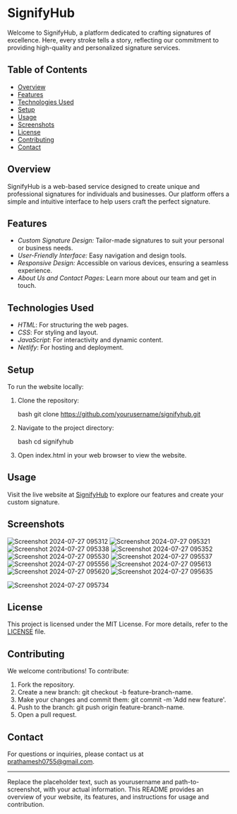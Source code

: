 # SignifyHub

Welcome to SignifyHub, a platform dedicated to crafting signatures of excellence. Here, every stroke tells a story, reflecting our commitment to providing high-quality and personalized signature services.

## Table of Contents

- [Overview](#overview)
- [Features](#features)
- [Technologies Used](#technologies-used)
- [Setup](#setup)
- [Usage](#usage)
- [Screenshots](#screenshots)
- [License](#license)
- [Contributing](#contributing)
- [Contact](#contact)

## Overview

SignifyHub is a web-based service designed to create unique and professional signatures for individuals and businesses. Our platform offers a simple and intuitive interface to help users craft the perfect signature.

## Features

- *Custom Signature Design:* Tailor-made signatures to suit your personal or business needs.
- *User-Friendly Interface:* Easy navigation and design tools.
- *Responsive Design:* Accessible on various devices, ensuring a seamless experience.
- *About Us and Contact Pages:* Learn more about our team and get in touch.

## Technologies Used

- *HTML*: For structuring the web pages.
- *CSS*: For styling and layout.
- *JavaScript*: For interactivity and dynamic content.
- *Netlify*: For hosting and deployment.

## Setup

To run the website locally:

1. Clone the repository:

   bash
   git clone https://github.com/yourusername/signifyhub.git
   

2. Navigate to the project directory:

   bash
   cd signifyhub
   

3. Open index.html in your web browser to view the website.

## Usage

Visit the live website at [SignifyHub](https://signifyhub.netlify.app/) to explore our features and create your custom signature.

## Screenshots
![Screenshot 2024-07-27 095312](https://github.com/user-attachments/assets/6a8104ca-2deb-4b7c-8d08-e21f3e613f65)
![Screenshot 2024-07-27 095321](https://github.com/user-attachments/assets/0762581e-d703-40f5-8676-afa79a2cb89a)
![Screenshot 2024-07-27 095338](https://github.com/user-attachments/assets/b604ea7d-66c3-4079-af11-ebffad71d94f)
![Screenshot 2024-07-27 095352](https://github.com/user-attachments/assets/a0d2bc66-e85d-4779-a4ce-af729e72e19c)
![Screenshot 2024-07-27 095530](https://github.com/user-attachments/assets/8676b3b0-7c55-4862-805b-0a2994cf6605)
![Screenshot 2024-07-27 095537](https://github.com/user-attachments/assets/4f4a7110-26e6-4e71-a2cc-c8c5d475dace)
![Screenshot 2024-07-27 095556](https://github.com/user-attachments/assets/84595a69-70e4-4301-9c9f-7cae853421b2)
![Screenshot 2024-07-27 095613](https://github.com/user-attachments/assets/36c38dbe-7991-4f4a-84e2-041beddc97cc)
![Screenshot 2024-07-27 095620](https://github.com/user-attachments/assets/51c52a07-7c79-4703-83b2-8cc9b1681f2e)
![Screenshot 2024-07-27 095635](https://github.com/user-attachments/assets/40acbd45-d57c-4639-a70f-dd66396dd9ce)

![Screenshot 2024-07-27 095734](https://github.com/user-attachments/assets/d436d62d-8715-4f40-879a-8af93203e57b)



## License

This project is licensed under the MIT License. For more details, refer to the [LICENSE](LICENSE) file.

## Contributing

We welcome contributions! To contribute:

1. Fork the repository.
2. Create a new branch: git checkout -b feature-branch-name.
3. Make your changes and commit them: git commit -m 'Add new feature'.
4. Push to the branch: git push origin feature-branch-name.
5. Open a pull request.

## Contact

For questions or inquiries, please contact us at [prathamesh0755@gmail.com](mailto:prathamesh0755@gmail.com).

---

Replace the placeholder text, such as yourusername and path-to-screenshot, with your actual information. This README provides an overview of your website, its features, and instructions for usage and contribution.
